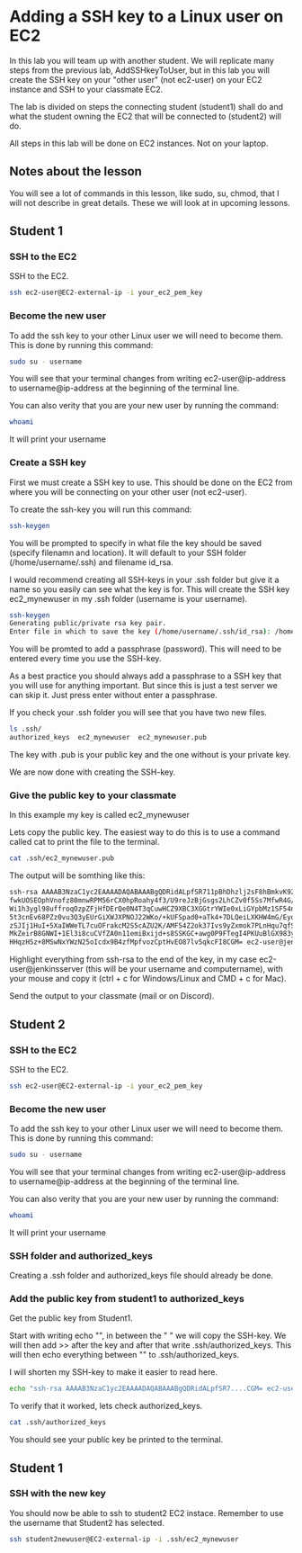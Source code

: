 # Adding a SSH key to a Linux user on EC2
In this lab you will team up with another student. 
We will replicate many steps from the previous lab, AddSSHkeyToUser, but in this lab you will create the SSH key on your "other user" (not ec2-user) on your EC2 instance and SSH to your classmate EC2.

The lab is divided on steps the connecting student (student1) shall do and what the student owning the EC2 that will be connected to (student2) will do.

All steps in this lab will be done on EC2 instances. Not on your laptop.

## Notes about the lesson
You will see a lot of commands in this lesson, like sudo, su, chmod, that I will not describe in great details. These we will look at in upcoming lessons.

## Student 1

### SSH to the EC2
SSH to the EC2.

```bash
ssh ec2-user@EC2-external-ip -i your_ec2_pem_key
```

### Become the new user
To add the ssh key to your other Linux user we will need to become them.
This is done by running this command:

```bash
sudo su - username
```

You will see that your terminal changes from writing ec2-user@ip-address to username@ip-address at the beginning of the terminal line.

You can also verity that you are your new user by running the command:

```bash
whoami
```

It will print your username

### Create a SSH key
First we must create a SSH key to use. This should be done on the EC2 from where you will be connecting on your other user (not ec2-user).

To create the ssh-key you will run this command:

```bash
ssh-keygen
```

You will be prompted to specify in what file the key should be saved (specify filenamn and location).
It will default to your SSH folder (/home/username/.ssh) and filename id_rsa.

I would recommend creating all SSH-keys in your .ssh folder but give it a name so you easily can see what the key is for.
This will create the SSH key ec2_mynewuser in my .ssh folder (username is your username).

```bash
ssh-keygen
Generating public/private rsa key pair.
Enter file in which to save the key (/home/username/.ssh/id_rsa): /home/username/.ssh/ec2_mynewuser
```

You will be promted to add a passphrase (password). This will need to be entered every time you use the SSH-key.

As a best practice you should always add a passphrase to a SSH key that you will use for anything important. But since this is just a test server we can skip it.
Just press enter without enter a passphrase.


If you check your .ssh folder you will see that you have two new files.
```bash
ls .ssh/
authorized_keys  ec2_mynewuser  ec2_mynewuser.pub
```

The key with .pub is your public key and the one without is your private key.

We are now done with creating the SSH-key.

### Give the public key to your classmate
In this example my key is called ec2_mynewuser

Lets copy the public key. The easiest way to do this is to use a command called cat to print the file to the terminal.

```bash
cat .ssh/ec2_mynewuser.pub
```

The output will be somthing like this:
```bash
ssh-rsa AAAAB3NzaC1yc2EAAAADAQABAAABgQDRidALpfSR711pBhDhzlj2sF8hBmkvK92NNaISxAI
fwkUOSEOphVnofz80mnwRPM56rCX0hpRoahy4f3/U9reJzBjGsgs2LhCZv0f5Ss7MfwR4G/rIGfhyLp
Wi1h3ygl98uffroqOzpZFjHfDErQe0N4T3qCuwHCZ9XBC3XGGtrYWIe0xLiGYpbMz1SF54nHnDV5Aul
5t3cnEv68PZz0vu3Q3yEUrGiXWJXPNOJ22WKo/+kUFSpad0+aTk4+7DLQeiLXKHW4mG/EyobaMSyZ461
zSJIj1HuI+5XaIWWeTL7cuOFrakcM2S5cAZU2K/AMF54Z2ok37Ivs9yZxmok7PLnHqu7qfSpA7dhkYOc
MkZeirB8GNWI+1El3i8cuCVfZA0n11emiBxijd+s8SSKGC+awg0P9FTegI4PKUuBlGX983yVAOoiT8N/
HHqzHSz+8MSwNxYWzN25oIcdx9B4zfMpfvozCptHvEO87lv5qkcFI8CGM= ec2-user@jenkinsserver
```

Highlight everything from ssh-rsa to the end of the key, in my case ec2-user@jenkinsserver (this will be your username and computername), with your mouse and copy it (ctrl + c for Windows/Linux and CMD + c for Mac).

Send the output to your classmate (mail or on Discord).



## Student 2

### SSH to the EC2
SSH to the EC2.

```bash
ssh ec2-user@EC2-external-ip -i your_ec2_pem_key
```

### Become the new user
To add the ssh key to your other Linux user we will need to become them.
This is done by running this command:

```bash
sudo su - username
```

You will see that your terminal changes from writing ec2-user@ip-address to username@ip-address at the beginning of the terminal line.

You can also verity that you are your new user by running the command:

```bash
whoami
```

It will print your username

### SSH folder and authorized_keys
Creating a .ssh folder and authorized_keys file should already be done.




### Add the public key from student1 to authorized_keys
Get the public key from Student1. 

Start with writing echo "", in between the " " we will copy the SSH-key. We will then add >> after the key and after that write .ssh/authorized_keys. 
This will then echo everything between "" to .ssh/authorized_keys.

I will shorten my SSH-key to make it easier to read here.
```bash
echo "ssh-rsa AAAAB3NzaC1yc2EAAAADAQABAAABgQDRidALpfSR7....CGM= ec2-user@jenkinsserver" >> .ssh/authorized_keys
```

To verify that it worked, lets check authorized_keys.
```bash
cat .ssh/authorized_keys
```
You should see your public key be printed to the terminal.


## Student 1


### SSH with the new key

You should now be able to ssh to student2 EC2 instace. Remember to use the username that Student2 has selected.

```bash
ssh student2newuser@EC2-external-ip -i .ssh/ec2_mynewuser
```
